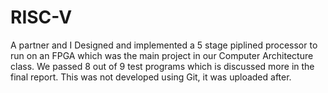 # RISC-V
A partner and I Designed and implemented a 5 stage piplined processor to run on an FPGA which was the main project in our Computer Architecture class. We passed 8 out of 9 test programs which is discussed more in the final report. This was not developed using Git, it was uploaded after.

